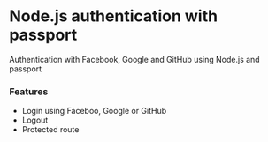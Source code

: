 # Node.js authentication with passport
Authentication with Facebook, Google and GitHub using Node.js and passport

### Features
- Login using Faceboo, Google or GitHub
- Logout
- Protected route
